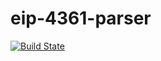 # eip-4361-parser

[![Build State](https://github.com/LinkedMink/eip-4361-parser/actions/workflows/build-main.yml/badge.svg)](https://github.com/LinkedMink/eip-4361-parser/actions/workflows/build-main.yml)
